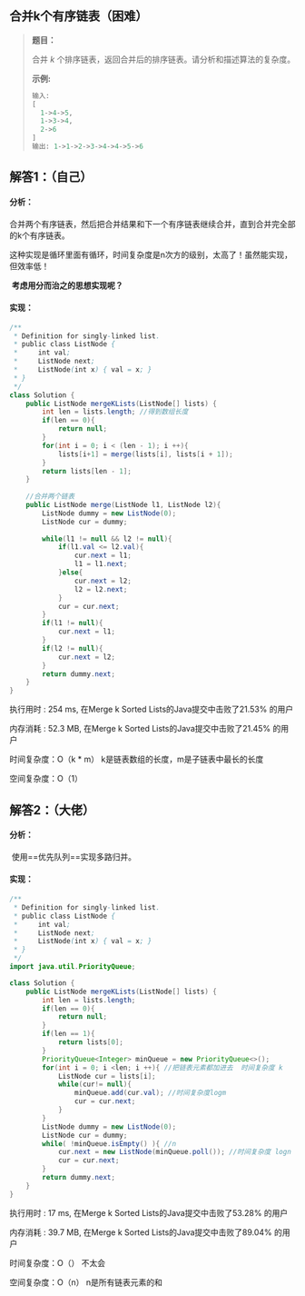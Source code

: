 ## 合并k个有序链表（困难）

> **题目：**
>
> 合并 *k* 个排序链表，返回合并后的排序链表。请分析和描述算法的复杂度。
>
> **示例:**
>
> ```java
> 输入:
> [
>   1->4->5,
>   1->3->4,
>   2->6
> ]
> 输出: 1->1->2->3->4->4->5->6
> ```

## 解答1：（自己）

#### 分析：

​	合并两个有序链表，然后把合并结果和下一个有序链表继续合并，直到合并完全部的k个有序链表。

​	这种实现是循环里面有循环，时间复杂度是n次方的级别，太高了！虽然能实现，但效率低！

​	**考虑用分而治之的思想实现呢？**

#### 实现：

```java
/**
 * Definition for singly-linked list.
 * public class ListNode {
 *     int val;
 *     ListNode next;
 *     ListNode(int x) { val = x; }
 * }
 */
class Solution {
    public ListNode mergeKLists(ListNode[] lists) {
        int len = lists.length; //得到数组长度
        if(len == 0){
            return null;
        }
        for(int i = 0; i < (len - 1); i ++){
            lists[i+1] = merge(lists[i], lists[i + 1]);
        }
        return lists[len - 1];
    }
    
    //合并两个链表
    public ListNode merge(ListNode l1, ListNode l2){
        ListNode dummy = new ListNode(0);
        ListNode cur = dummy;
        
        while(l1 != null && l2 != null){            
            if(l1.val <= l2.val){
                cur.next = l1;
                l1 = l1.next;
            }else{
                cur.next = l2;
                l2 = l2.next;
            }
            cur = cur.next;
        }
        if(l1 != null){
            cur.next = l1;
        }
        if(l2 != null){
            cur.next = l2;
        }
        return dummy.next;
    }
}
```

执行用时 : 254 ms, 在Merge k Sorted Lists的Java提交中击败了21.53% 的用户

内存消耗 : 52.3 MB, 在Merge k Sorted Lists的Java提交中击败了21.45% 的用户

时间复杂度：O（k * m） k是链表数组的长度，m是子链表中最长的长度

空间复杂度：O（1）

## 解答2：（大佬）

#### 分析：

​	使用==优先队列==实现多路归并。

#### 实现：

```java
/**
 * Definition for singly-linked list.
 * public class ListNode {
 *     int val;
 *     ListNode next;
 *     ListNode(int x) { val = x; }
 * }
 */
import java.util.PriorityQueue;

class Solution {
    public ListNode mergeKLists(ListNode[] lists) {
        int len = lists.length;
        if(len == 0){
            return null;
        }
        if(len == 1){
            return lists[0];
        }
        PriorityQueue<Integer> minQueue = new PriorityQueue<>();
        for(int i = 0; i <len; i ++){ //把链表元素都加进去  时间复杂度 k
            ListNode cur = lists[i];
            while(cur!= null){
                minQueue.add(cur.val); //时间复杂度logm
                cur = cur.next;
            }
        }
        ListNode dummy = new ListNode(0);
        ListNode cur = dummy;
        while( !minQueue.isEmpty() ){ //n
            cur.next = new ListNode(minQueue.poll()); //时间复杂度 logn
            cur = cur.next;
        }
        return dummy.next;
    }
}
```

执行用时 : 17 ms, 在Merge k Sorted Lists的Java提交中击败了53.28% 的用户

内存消耗 : 39.7 MB, 在Merge k Sorted Lists的Java提交中击败了89.04% 的用户

时间复杂度：O（） 不太会

空间复杂度：O（n） n是所有链表元素的和